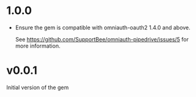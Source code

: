 # 1.0.0

- Ensure the gem is compatible with omniauth-oauth2 1.4.0 and above.

  See https://github.com/SupportBee/omniauth-pipedrive/issues/5 for more information.

# v0.0.1

Initial version of the gem
